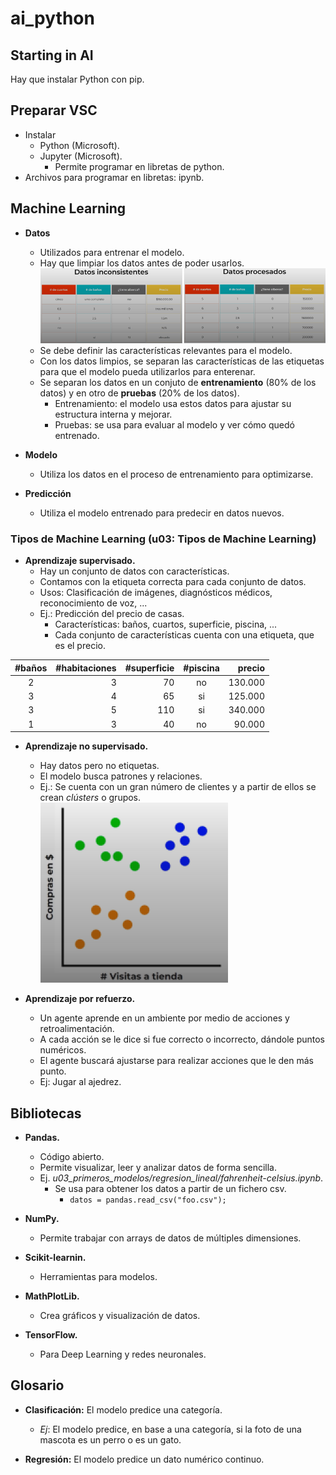 # ai_python

## Starting in AI

Hay que instalar Python con pip.

## Preparar VSC

- Instalar
  - Python (Microsoft).
  - Jupyter (Microsoft).
    - Permite programar en libretas de python.
- Archivos para programar en libretas: ipynb.

## Machine Learning

- **Datos**
  - Utilizados para entrenar el modelo.
  - Hay que limpiar los datos antes de poder usarlos.
  ![Datos](/images/datos.png "Los datos deben ser consistentes")
  - Se debe definir las características relevantes para el modelo.
  - Con los datos limpios, se separan las características de las etiquetas para que el modelo pueda utilizarlos para enterenar.
  - Se separan los datos en un conjuto de **entrenamiento** (80% de los datos) y en otro de **pruebas** (20% de los datos).
    - Entrenamiento: el modelo usa estos datos para ajustar su estructura interna y mejorar.
    - Pruebas: se usa para evaluar al modelo y ver cómo quedó entrenado.
  
- **Modelo**
  - Utiliza los datos en el proceso de entrenamiento para optimizarse.
  
- **Predicción**
  - Utiliza el modelo entrenado para predecir en datos nuevos.

### Tipos de Machine Learning (u03: Tipos de Machine Learning)

- **Aprendizaje supervisado.**
  - Hay un conjunto de datos con características.
  - Contamos con la etiqueta correcta para cada conjunto de datos.
  - Usos: Clasificación de imágenes, diagnósticos médicos, reconocimiento de voz, ...
  - Ej.: Predicción del precio de casas.
    - Características: baños, cuartos, superficie, piscina, ...
    - Cada conjunto de características cuenta con una etiqueta, que es el precio.

| #baños | #habitaciones | #superficie | #piscina |  precio  |
|:------:|--------------:|------------:|:--------:|---------:|
|   2    |      3        |      70     |    no    |  130.000 |
|   3    |      4        |      65     |    si    |  125.000 |
|   3    |      5        |     110     |    si    |  340.000 |
|   1    |      3        |      40     |    no    |   90.000 |

- **Aprendizaje no supervisado.**
  - Hay datos pero no etiquetas.
  - El modelo busca patrones y relaciones.
  - Ej.: Se cuenta con un gran número de clientes y a partir de ellos se crean *clústers* o grupos.
  ![Grupos a partir de datos](/images/grupos.png "Grupos a partir de datos")
  
- **Aprendizaje por refuerzo.**
  - Un agente aprende en un ambiente por medio de acciones y retroalimentación.
  - A cada acción se le dice si fue correcto o incorrecto, dándole puntos numéricos.
  - El agente buscará ajustarse para realizar acciones que le den más punto.
  - Ej: Jugar al ajedrez.

## Bibliotecas

- **Pandas.**
  - Código abierto.
  - Permite visualizar, leer y analizar datos de forma sencilla.
  - Ej. *u03_primeros_modelos/regresion_lineal/fahrenheit-celsius.ipynb*.
    - Se usa para obtener los datos a partir de un fichero csv.
      - `datos = pandas.read_csv("foo.csv");`
  
- **NumPy.**
  - Permite trabajar con arrays de datos de múltiples dimensiones.

- **Scikit-learnin.**
  - Herramientas para modelos.

- **MathPlotLib.**
  - Crea gráficos y visualización de datos.
  
- **TensorFlow.**
  - Para Deep Learning y redes neuronales.
  
## Glosario

- **Clasificación:** El modelo predice una categoría.
  - *Ej*:  El modelo predice, en base a una categoría, si la foto de una mascota es un perro o es un gato.
  
- **Regresión:** El modelo predice un dato numérico continuo.
  